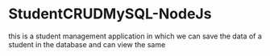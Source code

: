 # StudentCRUDMySQL-NodeJs
this is a student management application in which we can save the data of a student in the database and can view the same
